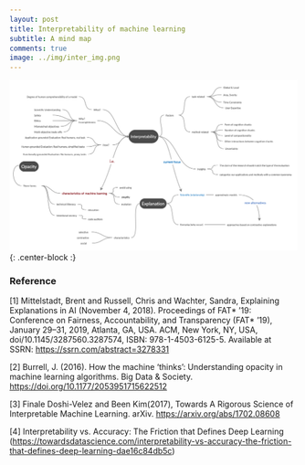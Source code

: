 ```yaml
---
layout: post
title: Interpretability of machine learning
subtitle: A mind map
comments: true
image: ../img/inter_img.png
---
```


![map](../img/inter-map.png){: .center-block :}


### Reference
[1] Mittelstadt, Brent and Russell, Chris and Wachter, Sandra, Explaining Explanations in AI (November 4, 2018). Proceedings of FAT* ’19: Conference on Fairness, Accountability, and Transparency (FAT* ’19), January 29–31, 2019, Atlanta, GA, USA. ACM, New York, NY, USA, doi/10.1145/3287560.3287574, ISBN: 978-1-4503-6125-5. Available at SSRN: https://ssrn.com/abstract=3278331

[2] Burrell, J. (2016). How the machine ‘thinks’: Understanding opacity in machine learning algorithms. Big Data & Society. https://doi.org/10.1177/2053951715622512

[3] Finale Doshi-Velez and Been Kim(2017), Towards A Rigorous Science of Interpretable Machine Learning. arXiv. https://arxiv.org/abs/1702.08608 

[4] Interpretability vs. Accuracy: The Friction that Defines Deep Learning (https://towardsdatascience.com/interpretability-vs-accuracy-the-friction-that-defines-deep-learning-dae16c84db5c)
